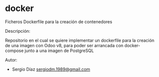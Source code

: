 # docker
Ficheros Dockerfile para la creación de contenedores


Descripción:

Repositorio en el cual se quiere implementar un dockerfile para la creación de
una imagen con Odoo v8, para poder ser arrancada con docker-compose junto a una
imagen de PostgreSQL

Autor:

* Sergio Díaz <sergiodm.1989@gmail.com>
